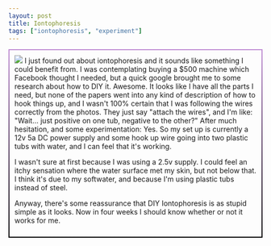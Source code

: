 ```yaml
---
layout: post
title: Iontophoresis
tags: ["iontophoresis", "experiment"]
---
```


<div style="border: 2px solid transparent; border-image: linear-gradient(to bottom, #c08cd4, black); border-image-slice: 1; padding: 10px;">
  <a href="http://europepmc.org/article/MED/30533993)"><img src="https://i.postimg.cc/T1pb7n6H/JCAS-11-153-g005.jpg"></a>
  I just found out about iontophoresis and it sounds like something I could benefit from.  I was contemplating buying a $500 machine which Facebook thought I needed, but a quick google brought me to some research about how to DIY it.
  Awesome.
  It looks like I have all the parts I need, but none of the papers went into any kind of description of how to hook things up, and I wasn't 100% certain that I was following the wires correctly from the photos.  They just say "attach the wires", and I'm like: 
  "Wait... just positive on one tub, negative to the other?"
  After much hesitation, and some experimentation: Yes.
  So my set up is currently a 12v 5a DC power supply and some hook up wire going into two plastic tubs with water, and I can feel that it's working.  
  
  I wasn't sure at first because I was using a 2.5v supply.  I could feel an itchy sensation where the water surface met my skin, but not below that.  I think it's due to my softwater, and because I'm using plastic tubs instead of steel.
  
  Anyway, there's some reassurance that DIY Iontophoresis is as stupid simple as it looks.  Now in four weeks I should know whether or not it works for me.
  </div>
